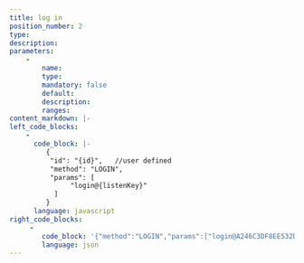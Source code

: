 ```yaml
---
title: log in
position_number: 2
type:
description:
parameters:
    -
        name:
        type:
        mandatory: false
        default:
        description:
        ranges:
content_markdown: |-
left_code_blocks:
    -
      code_block: |-
         {
          "id": "{id}",   //user defined
          "method": "LOGIN",
          "params": [
               "login@{listenKey}"
           ]
         }
      language: javascript
right_code_blocks:
     -
        code_block: '{"method":"LOGIN","params":["login@A246C3DF8EE532DC75007BC5D86698541678596355681"],"id":"test1"}'
        language: json
---
```

